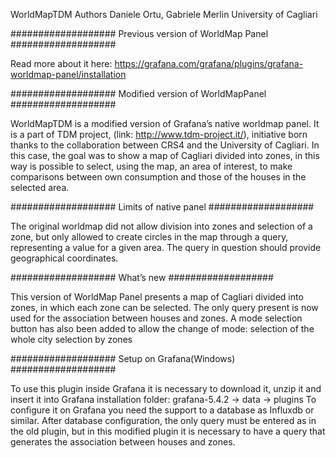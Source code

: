 WorldMapTDM
Authors
Daniele Ortu, Gabriele Merlin
University of Cagliari 

###################
Previous version of WorldMap Panel
###################

Read more about it here:
https://grafana.com/grafana/plugins/grafana-worldmap-panel/installation



###################
Modified version of WorldMapPanel
###################

WorldMapTDM is a modified version of Grafana’s native worldmap panel. It is a part of TDM project, (link: http://www.tdm-project.it/), initiative born thanks to the collaboration between CRS4 and the University of Cagliari.
In this case, the goal was to show a map of Cagliari divided into zones, in this way is possible to select, using the map, an area of interest, to make comparisons between own consumption and those of the houses in the selected area.

###################
Limits of native panel
###################

The original worldmap did not allow division into zones and selection of a zone, but only allowed to create circles in the map through a query, representing a value for a given area. The query in question should provide geographical coordinates.

###################
What’s new
###################

This version of WorldMap Panel presents a map of Cagliari divided into zones, in which each zone can be selected. The only query present is now used for the association between houses and zones.
A mode selection button has also been added to allow the change of mode:
selection of the whole city
selection by zones

###################
Setup on Grafana(Windows)
###################

To use this plugin inside Grafana it is necessary to download it, unzip it and insert it into Grafana installation folder: grafana-5.4.2 -> data -> plugins 
To configure it on Grafana you need the support to a database as Influxdb or similar. After database configuration, the only query must be entered as in the old plugin, but in this modified plugin it is necessary to have a query that generates the association between houses and zones.




